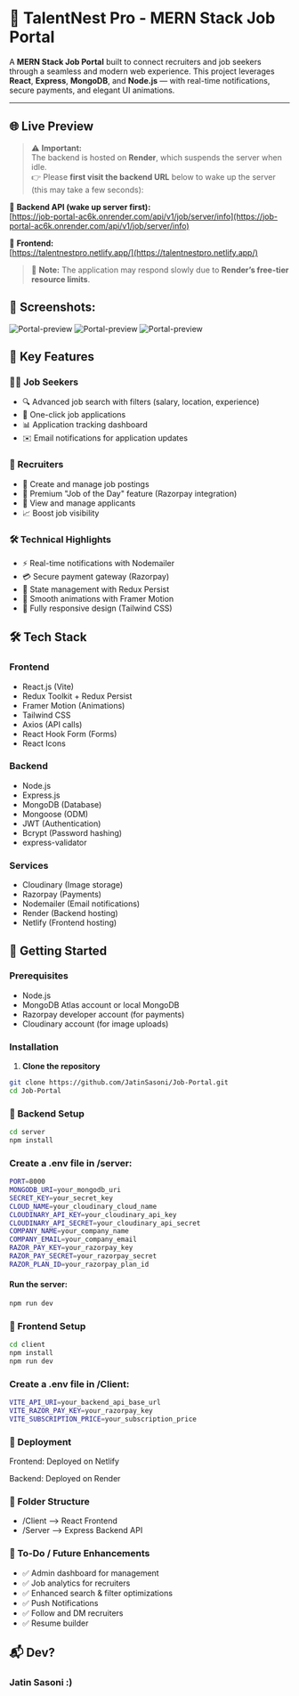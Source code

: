 
# 💼 TalentNest Pro - MERN Stack Job Portal

A **MERN Stack Job Portal** built to connect recruiters and job seekers through a seamless and modern web experience. This project leverages **React**, **Express**, **MongoDB**, and **Node.js** — with real-time notifications, secure payments, and elegant UI animations.

---

## 🌐 Live Preview

> ⚠️ **Important:**  
> The backend is hosted on **Render**, which suspends the server when idle.  
> 👉 Please **first visit the backend URL** below to wake up the server (this may take a few seconds):

🔗 **Backend API (wake up server first):**  
[https://job-portal-ac6k.onrender.com/api/v1/job/server/info](https://job-portal-ac6k.onrender.com/api/v1/job/server/info)

🔗 **Frontend:**  
[https://talentnestpro.netlify.app/](https://talentnestpro.netlify.app/)

> 🐢 **Note:** The application may respond slowly due to **Render’s free-tier resource limits**.




## 📸 Screenshots:
![Portal-preview](./screenshots/portal1.jpg)
![Portal-preview](./screenshots/portal2.jpg)
![Portal-preview](./screenshots/portal3.jpg)



## 🚀 Key Features

### 👨‍💻 Job Seekers

- 🔍 Advanced job search with filters (salary, location, experience)
- 📄 One-click job applications
- 📊 Application tracking dashboard
- ✉️ Email notifications for application updates

### 👔 Recruiters

- 📢 Create and manage job postings
- 💎 Premium "Job of the Day" feature (Razorpay integration)
- 👥 View and manage applicants
- 📈 Boost job visibility

### 🛠️ Technical Highlights

- ⚡ Real-time notifications with Nodemailer
- 💳 Secure payment gateway (Razorpay)
- 🧊 State management with Redux Persist
- 🎨 Smooth animations with Framer Motion
- 📱 Fully responsive design (Tailwind CSS)

## 🛠️ Tech Stack

### Frontend

- React.js (Vite)
- Redux Toolkit + Redux Persist
- Framer Motion (Animations)
- Tailwind CSS
- Axios (API calls)
- React Hook Form (Forms)
- React Icons

### Backend

- Node.js
- Express.js
- MongoDB (Database)
- Mongoose (ODM)
- JWT (Authentication)
- Bcrypt (Password hashing)
- express-validator

### Services

- Cloudinary (Image storage)
- Razorpay (Payments)
- Nodemailer (Email notifications)
- Render (Backend hosting)
- Netlify (Frontend hosting)
## 🚀 Getting Started
### Prerequisites

- Node.js 
- MongoDB Atlas account or local MongoDB
- Razorpay developer account (for payments)
- Cloudinary account (for image uploads)

### Installation

1. **Clone the repository**

```bash
git clone https://github.com/JatinSasoni/Job-Portal.git
cd Job-Portal
```

### 🔧 Backend Setup

```bash
cd server
npm install
```

### Create a .env file in /server:

```bash
PORT=8000
MONGODB_URI=your_mongodb_uri
SECRET_KEY=your_secret_key
CLOUD_NAME=your_cloudinary_cloud_name
CLOUDINARY_API_KEY=your_cloudinary_api_key
CLOUDINARY_API_SECRET=your_cloudinary_api_secret
COMPANY_NAME=your_company_name
COMPANY_EMAIL=your_company_email
RAZOR_PAY_KEY=your_razorpay_key
RAZOR_PAY_SECRET=your_razorpay_secret
RAZOR_PLAN_ID=your_razorpay_plan_id
```

#### Run the server:

```bash
npm run dev
```

### 🎨 Frontend Setup

```bash
cd client
npm install
npm run dev
```

### Create a .env file in /Client:

```bash
VITE_API_URI=your_backend_api_base_url
VITE_RAZOR_PAY_KEY=your_razorpay_key
VITE_SUBSCRIPTION_PRICE=your_subscription_price
```
### 🚀 Deployment
Frontend: Deployed on Netlify

Backend: Deployed on Render



### 🧩 Folder Structure
- /Client --> React Frontend
- /Server --> Express Backend API

###  🔮 To-Do / Future Enhancements
- ✅ Admin dashboard for management
- ✅ Job analytics for recruiters
- ✅ Enhanced search & filter optimizations
- ✅ Push Notifications
- ✅ Follow and DM recruiters
- ✅ Resume builder

## 📬 Dev?
### Jatin Sasoni :)